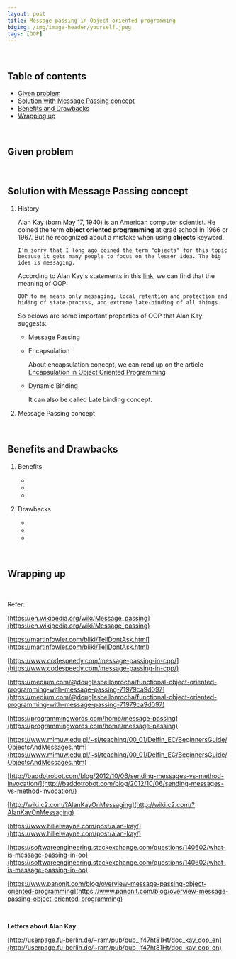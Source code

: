 ```yaml
---
layout: post
title: Message passing in Object-oriented programming
bigimg: /img/image-header/yourself.jpeg
tags: [OOP]
---
```





<br>

## Table of contents
- [Given problem](#given-problem)
- [Solution with Message Passing concept](#solution-with-message-passing-concept)
- [Benefits and Drawbacks](#benefits-and-drawbacksG)
- [Wrapping up](#wrapping-up)




<br>

## Given problem






<br>

## Solution with Message Passing concept

1. History

    Alan Kay (born May 17, 1940) is an American computer scientist. He coined the term **object oriented programming** at grad school in 1966 or 1967. But he recognized about a mistake when using **objects** keyword.

    ```
    I'm sorry that I long ago coined the term "objects" for this topic because it gets many people to focus on the lesser idea. The big idea is messaging.
    ```

    According to Alan Kay's statements in this [link](http://userpage.fu-berlin.de/~ram/pub/pub_jf47ht81Ht/doc_kay_oop_en), we can find that the meaning of OOP:

    ```
    OOP to me means only messaging, local retention and protection and hiding of state-process, and extreme late-binding of all things.
    ```

    So belows are some important properties of OOP that Alan Kay suggests:
    - Message Passing
    - Encapsulation

        About encapsulation concept, we can read up on the article [Encapsulation in Object Oriented Programming](https://ducmanhphan.github.io/2019-12-19-encapsulation-in-object-oriented-programming)

    - Dynamic Binding

        It can also be called Late binding concept.

2. Message Passing concept




<br>

## Benefits and Drawbacks

1. Benefits

    - 
    - 
    - 

2. Drawbacks

    - 
    - 
    - 

<br>

## Wrapping up




<br>

Refer:

[https://en.wikipedia.org/wiki/Message_passing](https://en.wikipedia.org/wiki/Message_passing)

[https://martinfowler.com/bliki/TellDontAsk.html](https://martinfowler.com/bliki/TellDontAsk.html)

[https://www.codespeedy.com/message-passing-in-cpp/](https://www.codespeedy.com/message-passing-in-cpp/)

[https://medium.com/@douglasbellonrocha/functional-object-oriented-programming-with-message-passing-71979ca9d097](https://medium.com/@douglasbellonrocha/functional-object-oriented-programming-with-message-passing-71979ca9d097)

[https://programmingwords.com/home/message-passing](https://programmingwords.com/home/message-passing)

[https://www.mimuw.edu.pl/~sl/teaching/00_01/Delfin_EC/BeginnersGuide/ObjectsAndMessages.htm](https://www.mimuw.edu.pl/~sl/teaching/00_01/Delfin_EC/BeginnersGuide/ObjectsAndMessages.htm)

[http://baddotrobot.com/blog/2012/10/06/sending-messages-vs-method-invocation/](http://baddotrobot.com/blog/2012/10/06/sending-messages-vs-method-invocation/)

[http://wiki.c2.com/?AlanKayOnMessaging](http://wiki.c2.com/?AlanKayOnMessaging)

[https://www.hillelwayne.com/post/alan-kay/](https://www.hillelwayne.com/post/alan-kay/)

[https://softwareengineering.stackexchange.com/questions/140602/what-is-message-passing-in-oo](https://softwareengineering.stackexchange.com/questions/140602/what-is-message-passing-in-oo)

[https://www.panonit.com/blog/overview-message-passing-object-oriented-programming](https://www.panonit.com/blog/overview-message-passing-object-oriented-programming)

<br>

**Letters about Alan Kay**

[http://userpage.fu-berlin.de/~ram/pub/pub_jf47ht81Ht/doc_kay_oop_en](http://userpage.fu-berlin.de/~ram/pub/pub_jf47ht81Ht/doc_kay_oop_en)